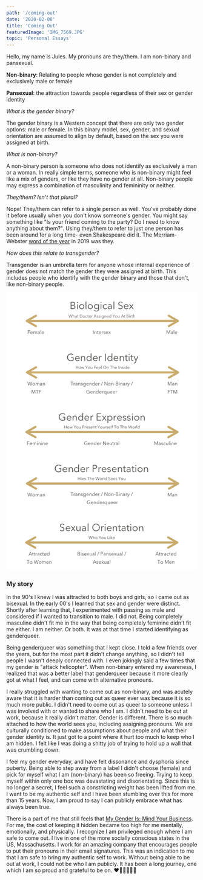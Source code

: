 ```yaml
---
path: '/coming-out'
date: '2020-02-08'
title: 'Coming Out'
featuredImage: 'IMG_7569.JPG'
topic: 'Personal Essays'
---
```


Hello, my name is Jules.  My pronouns are they/them.  I am non-binary and pansexual.

**Non-binary**:  Relating to people whose gender is not completely and exclusively male or female

**Pansexual**: the attraction towards people regardless of their sex or gender identity

*What is the gender binary?*

The gender binary is a Western concept that there are only two gender options: male or female.  In this binary model, sex, gender, and sexual orientation are assumed to align by default, based on the sex you were assigned at birth.

*What is non-binary?*

A non-binary person is someone who does not identify as exclusively a man or a woman. In really simple terms, someone who is non-binary might feel like a mix of genders, or like they have no gender at all.  Non-binary people may express a combination of masculinity and femininity or neither.  

*They/them?  Isn't that plural?*

Nope! They/them can refer to a single person as well. You've probably done it before usually when you don't know someone's gender. You might say something like "Is your friend coming to the party? Do I need to know anything about them?".  Using they/them to refer to just one person has been around for a long time- even Shakespeare did it.  The Merriam-Webster [word of the year](https://time.com/5746516/merriam-webster-word-of-the-year-2019/) in 2019 was they.

*How does this relate to transgender?*

Transgender is an umbrella term for anyone whose internal experience of gender does not match the gender they were assigned at birth.  This includes people who identify with the gender binary and those that don't, like non-binary people.

![The differences between sex, gender, and sexual orientation](./gender-graphic.png)


### My story

In the 90's I knew I was attracted to both boys and girls, so I came out as bisexual.  In the early 00's I learned that sex and gender were distinct.  Shortly after learning that, I experimented with passing as male and considered if I wanted to transition to male.  I did not.  Being completely masculine didn't fit me in the way that being completely feminine didn't fit me either.  I am neither.  Or both.  It was at that time I started identifying as genderqueer.

Being genderqueer was something that I kept close.  I told a few friends over the years, but for the most part it didn't change anything, so I didn't tell people I wasn't deeply connected with.  I even jokingly said a few times that my gender is "attack helicopter".  When non-binary entered my awareness, I realized that was a better label that genderqueer because it more clearly got at what I feel, and can come with alternative pronouns.  

I really struggled with wanting to come out as non-binary, and was acutely aware that it is harder than coming out as queer ever was because it is so much more public.  I didn't need to come out as queer to someone unless I was involved with or wanted to share who I am.  I didn't need to be out at work, because it really didn't matter.  Gender is different.  There is so much attached to how the world sees you, including assigning pronouns.  We are culturally conditioned to make assumptions about people and what their gender identity is.  It just got to a point where it hurt too much to keep who I am hidden.  I felt like I was doing a shitty job of trying to hold up a wall that was crumbling down.

I feel my gender everyday, and have felt dissonance and dysphoria since puberty.  Being able to step away from a label I didn't choose (female) and pick for myself what I am (non-binary) has been so freeing.  Trying to keep myself within only one box was devastating and disorientating.  Since this is no longer a secret, I feel such a constricting weight has been lifted from me.  I want to be my authentic self and I have been stumbling over this for more than 15 years.  Now, I am proud to say I can publicly embrace what has always been true.

There is a part of me that still feels that [My Gender Is: Mind Your Business](https://www.them.us/story/my-gender-is-mind-your-business).  For me, the cost of keeping it hidden became too high for me mentally, emotionally, and physically.  I recognize I am privileged enough where I am safe to come out.  I live in one of the more socially conscious states in the US, Massachusetts.  I work for an amazing company that encourages people to put their pronouns in their email signatures.  This was an indication to me that I am safe to bring my authentic self to work.  Without being able to be out at work, I could not be who I am publicly.  It has been a long journey, one which I am so proud and grateful to be on. ❤️🧡💛💚💙💜
